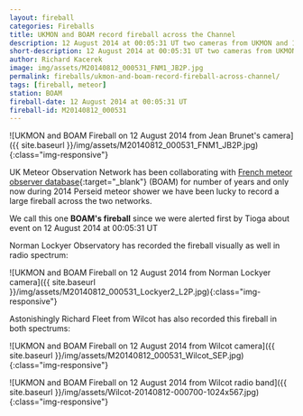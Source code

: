 ```yaml
---
layout: fireball
categories: Fireballs
title: UKMON and BOAM record fireball across the Channel
description: 12 August 2014 at 00:05:31 UT two cameras from UKMON and 1 camera from BOAM recorded Perseid fireball
short-description: 12 August 2014 at 00:05:31 UT two cameras from UKMON and 1 camera from BOAM recorded Perseid fireball
author: Richard Kacerek
image: img/assets/M20140812_000531_FNM1_JB2P.jpg
permalink: fireballs/ukmon-and-boam-record-fireball-across-channel/
tags: [fireball, meteor]
station: BOAM
fireball-date: 12 August 2014 at 00:05:31 UT
fireball-id: M20140812_000531
---
```


![UKMON and BOAM Fireball on 12 August 2014 from Jean Brunet's camera]({{ site.baseurl }}/img/assets/M20140812_000531_FNM1_JB2P.jpg){:class="img-responsive"}

UK Meteor Observation Network has been collaborating with [French meteor observer database](http://www.boam.fr/post.php?lang=en){:target="\_blank"} (BOAM) for number of years and only now during 2014 Perseid meteor shower we have been lucky to record a large fireball across the two networks.

We call this one **BOAM's fireball** since we were alerted first by Tioga about event on 12 August 2014 at 00:05:31 UT

Norman Lockyer Observatory has recorded the fireball visually as well in radio spectrum:

![UKMON and BOAM Fireball on 12 August 2014 from Norman Lockyer camera]({{ site.baseurl }}/img/assets/M20140812_000531_Lockyer2_L2P.jpg){:class="img-responsive"}

Astonishingly Richard Fleet from Wilcot has also recorded this fireball in both spectrums:

![UKMON and BOAM Fireball on 12 August 2014 from Wilcot camera]({{ site.baseurl }}/img/assets/M20140812_000531_Wilcot_SEP.jpg){:class="img-responsive"}

![UKMON and BOAM Fireball on 12 August 2014 from Wilcot radio band]({{ site.baseurl }}/img/assets/Wilcot-20140812-000700-1024x567.jpg){:class="img-responsive"}
